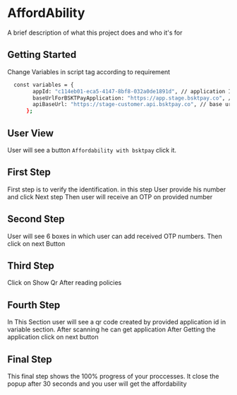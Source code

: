 
# AffordAbility

A brief description of what this project does and who it's for


## Getting Started

Change Variables in script tag according to requirement

```bash
  const variables = {
        appId: "c114eb01-eca5-4147-8bf8-032a0de1891d", // application Id for getting qr code
        baseUrlForBSKTPayApplication: "https://app.stage.bsktpay.co", // base url of iframe application
        apiBaseUrl: "https://stage-customer.api.bsktpay.co", // base url for affordability api
      };
```
    
## User View 

User will see a button `Affordability with bsktpay` click it.
## First Step

First step is to verify the identification. in this step User provide his number and click Next step Then user will receive an OTP on provided number
## Second Step

User will see 6 boxes in which user can add received OTP numbers. Then click on next Button 
## Third Step
Click on Show Qr After reading policies
## Fourth Step

In This Section user will see a qr code created by provided application id in variable section. 
After scanning he can get application 
After Getting the application click on next button
## Final Step

This final step shows the 100% progress of your proccesses. It close the popup after 30 seconds and you user will get the affordability 
